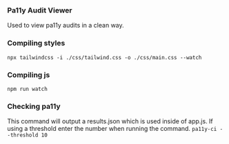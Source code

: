 ### Pa11y Audit Viewer
Used to view pa11y audits in a clean way.

### Compiling styles
`npx tailwindcss -i ./css/tailwind.css -o ./css/main.css --watch`

### Compiling js 
`npm run watch`

### Checking pa11y
This command will output a results.json which is used inside of app.js.
If using a threshold enter the number when running the command.
`pa11y-ci --threshold 10` 